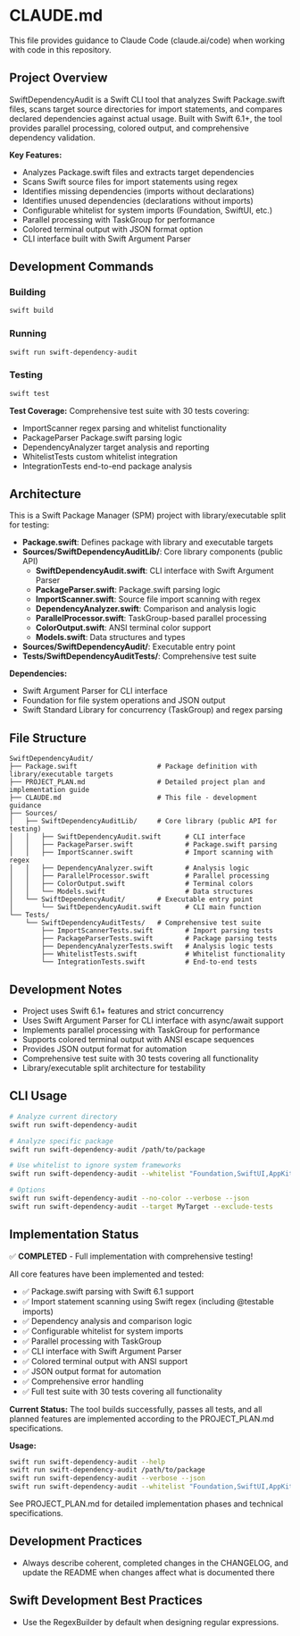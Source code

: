 # CLAUDE.md

This file provides guidance to Claude Code (claude.ai/code) when working with code in this repository.

## Project Overview

SwiftDependencyAudit is a Swift CLI tool that analyzes Swift Package.swift files, scans target source directories for import statements, and compares declared dependencies against actual usage. Built with Swift 6.1+, the tool provides parallel processing, colored output, and comprehensive dependency validation.

**Key Features:**
- Analyzes Package.swift files and extracts target dependencies
- Scans Swift source files for import statements using regex
- Identifies missing dependencies (imports without declarations)
- Identifies unused dependencies (declarations without imports)
- Configurable whitelist for system imports (Foundation, SwiftUI, etc.)
- Parallel processing with TaskGroup for performance
- Colored terminal output with JSON format option
- CLI interface built with Swift Argument Parser

## Development Commands

### Building
```bash
swift build
```

### Running
```bash
swift run swift-dependency-audit
```

### Testing
```bash
swift test
```

**Test Coverage:** Comprehensive test suite with 30 tests covering:
- ImportScanner regex parsing and whitelist functionality
- PackageParser Package.swift parsing logic
- DependencyAnalyzer target analysis and reporting
- WhitelistTests custom whitelist integration
- IntegrationTests end-to-end package analysis

## Architecture

This is a Swift Package Manager (SPM) project with library/executable split for testing:
- **Package.swift**: Defines package with library and executable targets
- **Sources/SwiftDependencyAuditLib/**: Core library components (public API)
  - **SwiftDependencyAudit.swift**: CLI interface with Swift Argument Parser
  - **PackageParser.swift**: Package.swift parsing logic
  - **ImportScanner.swift**: Source file import scanning with regex
  - **DependencyAnalyzer.swift**: Comparison and analysis logic
  - **ParallelProcessor.swift**: TaskGroup-based parallel processing
  - **ColorOutput.swift**: ANSI terminal color support
  - **Models.swift**: Data structures and types
- **Sources/SwiftDependencyAudit/**: Executable entry point
- **Tests/SwiftDependencyAuditTests/**: Comprehensive test suite

**Dependencies:**
- Swift Argument Parser for CLI interface
- Foundation for file system operations and JSON output
- Swift Standard Library for concurrency (TaskGroup) and regex parsing

## File Structure

```
SwiftDependencyAudit/
├── Package.swift                    # Package definition with library/executable targets
├── PROJECT_PLAN.md                  # Detailed project plan and implementation guide
├── CLAUDE.md                        # This file - development guidance
├── Sources/
│   ├── SwiftDependencyAuditLib/     # Core library (public API for testing)
│   │   ├── SwiftDependencyAudit.swift      # CLI interface
│   │   ├── PackageParser.swift             # Package.swift parsing
│   │   ├── ImportScanner.swift             # Import scanning with regex
│   │   ├── DependencyAnalyzer.swift        # Analysis logic
│   │   ├── ParallelProcessor.swift         # Parallel processing
│   │   ├── ColorOutput.swift               # Terminal colors
│   │   └── Models.swift                    # Data structures
│   └── SwiftDependencyAudit/        # Executable entry point
│       └── SwiftDependencyAudit.swift      # CLI main function
└── Tests/
    └── SwiftDependencyAuditTests/   # Comprehensive test suite
        ├── ImportScannerTests.swift        # Import parsing tests
        ├── PackageParserTests.swift        # Package parsing tests
        ├── DependencyAnalyzerTests.swift   # Analysis logic tests
        ├── WhitelistTests.swift            # Whitelist functionality
        └── IntegrationTests.swift          # End-to-end tests
```

## Development Notes

- Project uses Swift 6.1+ features and strict concurrency
- Uses Swift Argument Parser for CLI interface with async/await support
- Implements parallel processing with TaskGroup for performance
- Supports colored terminal output with ANSI escape sequences
- Provides JSON output format for automation
- Comprehensive test suite with 30 tests covering all functionality
- Library/executable split architecture for testability

## CLI Usage

```bash
# Analyze current directory
swift run swift-dependency-audit

# Analyze specific package
swift run swift-dependency-audit /path/to/package

# Use whitelist to ignore system frameworks
swift run swift-dependency-audit --whitelist "Foundation,SwiftUI,AppKit,UIKit"

# Options
swift run swift-dependency-audit --no-color --verbose --json
swift run swift-dependency-audit --target MyTarget --exclude-tests
```

## Implementation Status

✅ **COMPLETED** - Full implementation with comprehensive testing!

All core features have been implemented and tested:
- ✅ Package.swift parsing with Swift 6.1 support
- ✅ Import statement scanning using Swift regex (including @testable imports)
- ✅ Dependency analysis and comparison logic
- ✅ Configurable whitelist for system imports
- ✅ Parallel processing with TaskGroup
- ✅ CLI interface with Swift Argument Parser
- ✅ Colored terminal output with ANSI support
- ✅ JSON output format for automation
- ✅ Comprehensive error handling
- ✅ Full test suite with 30 tests covering all functionality

**Current Status:** The tool builds successfully, passes all tests, and all planned features are implemented according to the PROJECT_PLAN.md specifications.

**Usage:** 
```bash
swift run swift-dependency-audit --help
swift run swift-dependency-audit /path/to/package
swift run swift-dependency-audit --verbose --json
swift run swift-dependency-audit --whitelist "Foundation,SwiftUI,AppKit"
```

See PROJECT_PLAN.md for detailed implementation phases and technical specifications.

## Development Practices

- Always describe coherent, completed changes in the CHANGELOG, and update the README when changes affect what is documented there

## Swift Development Best Practices

- Use the RegexBuilder by default when designing regular expressions.